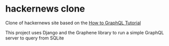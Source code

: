 # hackernews clone

Clone of hackernews site based on the [How to GraphQL Tutorial](https://www.howtographql.com/graphql-python/0-introduction/)

This project uses Django and the Graphene library to run a simple GraphQL server to query from SQLite
